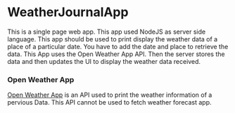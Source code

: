 # WeatherJournalApp

This is a single page web app. This app used NodeJS as server side language. This app should be used to print display the weather data of a place of a particular date. You have to add the date and place to retrieve the data. This App uses the Open Weather App API. Then the server stores the data and then updates the UI to display the weather data received.

### Open Weather App

[Open Weather App](https://openweathermap.org/) is an API used to print the weather information of a pervious Data. This API cannot be used to fetch weather forecast app.
